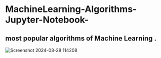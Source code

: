 # MachineLearning-Algorithms-Jupyter-Notebook-

most popular algorithms of  Machine Learning .
--------------------------------------------
![Screenshot 2024-08-28 114208](https://github.com/user-attachments/assets/0d43d380-e3f6-4426-9994-9aa048be93d7 )
